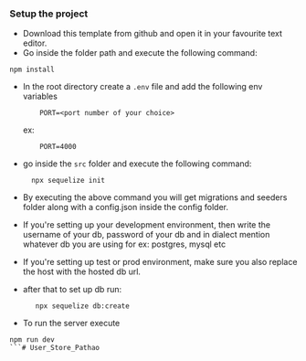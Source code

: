 

### Setup the project

 - Download this template from github and open it in your favourite text editor. 
 - Go inside the folder path and execute the following command:
  ```
  npm install
  ```
 - In the root directory create a `.env` file and add the following env variables
    ```
        PORT=<port number of your choice>
    ```
    ex: 
    ```
        PORT=4000
    ```
 - go inside the `src` folder and execute the following command:
    ```
      npx sequelize init
    ```
 - By executing the above command you will get migrations and seeders folder along with a config.json inside the config folder. 
 - If you're setting up your development environment, then write the username of your db, password of your db and in dialect mention whatever db you are using for ex: postgres, mysql etc
 - If you're setting up test or prod environment, make sure you also replace the host with the hosted db url.
 - after that to set up db run:
    ```
       npx sequelize db:create
    ```

 - To run the server execute
 ```
 npm run dev
 ```# User_Store_Pathao

